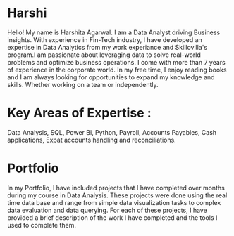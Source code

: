# Harshi
Hello! My name is Harshita Agarwal. I am a Data Analyst driving Business insights. With experience in Fin-Tech industry, I have developed an expertise in Data Analytics from my work experiance and Skillovilla's program.I am passionate about leveraging data to solve real-world problems and optimize business operations. I come with more than 7 years of experience in the corporate world. In my free time, I enjoy reading books and I am always looking for opportunities to expand my knowledge and skills. Whether working on a team or independently. 


# Key Areas of Expertise : 
Data Analysis, SQL, Power Bi, Python, Payroll, Accounts Payables, Cash applications, Expat accounts handling and reconciliations. 

# Portfolio
In my Portfolio, I have included projects that I have completed over months during my course in  Data Analysis. These projects were done using the real time data base and range from simple data visualization tasks to complex data evaluation and data querying. For each of these projects, I have provided a brief description of the work I have completed and the tools I used to complete them.
